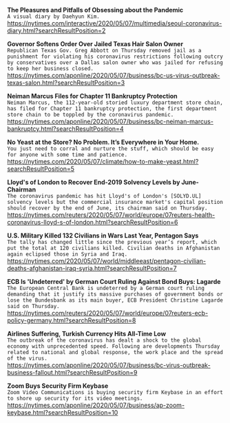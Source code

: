 **The Pleasures and Pitfalls of Obsessing about the Pandemic**\
`A visual diary by Daehyun Kim.`\
https://nytimes.com/interactive/2020/05/07/multimedia/seoul-coronavirus-diary.html?searchResultPosition=2

**Governor Softens Order Over Jailed Texas Hair Salon Owner**\
`Republican Texas Gov. Greg Abbott on Thursday removed jail as a punishment for violating his coronavirus restrictions following outcry by conservatives over a Dallas salon owner who was jailed for refusing to keep her business closed. `\
https://nytimes.com/aponline/2020/05/07/business/bc-us-virus-outbreak-texas-salon.html?searchResultPosition=3

**Neiman Marcus Files for Chapter 11 Bankruptcy Protection**\
`Neiman Marcus, the 112-year-old storied luxury department store chain, has filed for Chapter 11 bankruptcy protection, the first department store chain to be toppled by the coronavirus pandemic. `\
https://nytimes.com/aponline/2020/05/07/business/bc-neiman-marcus-bankruptcy.html?searchResultPosition=4

**No Yeast at the Store? No Problem. It’s Everywhere in Your Home.**\
`You just need to corral and nurture the stuff, which should be easy for anyone with some time and patience.`\
https://nytimes.com/2020/05/07/climate/how-to-make-yeast.html?searchResultPosition=5

**Lloyd's of London to Recover End-2019 Solvency Levels by June-Chairman**\
`The coronavirus pandemic has hit Lloyd's of London's [SOLYD.UL] solvency levels but the commercial insurance market's capital position should recover by the end of June, its chairman said on Thursday.`\
https://nytimes.com/reuters/2020/05/07/world/europe/07reuters-health-coronavirus-lloyd-s-of-london.html?searchResultPosition=6

**U.S. Military Killed 132 Civilians in Wars Last Year, Pentagon Says**\
`The tally has changed little since the previous year’s report, which put the total at 120 civilians killed. Civilian deaths in Afghanistan again eclipsed those in Syria and Iraq.`\
https://nytimes.com/2020/05/07/world/middleeast/pentagon-civilian-deaths-afghanistan-iraq-syria.html?searchResultPosition=7

**ECB Is 'Undeterred' by German Court Ruling Against Bond Buys: Lagarde**\
`The European Central Bank is undeterred by a German court ruling demanding that it justify its massive purchases of government bonds or lose the Bundesbank as its main buyer, ECB President Christine Lagarde said on Thursday.`\
https://nytimes.com/reuters/2020/05/07/world/europe/07reuters-ecb-policy-germany.html?searchResultPosition=8

**Airlines Suffering, Turkish Currency Hits All-Time Low**\
`The outbreak of the coronavirus has dealt a shock to the global economy with unprecedented speed. Following are developments Thursday related to national and global response, the work place and the spread of the virus.`\
https://nytimes.com/aponline/2020/05/07/business/bc-virus-outbreak-business-fallout.html?searchResultPosition=9

**Zoom Buys Security Firm Keybase**\
`Zoom Video Communications is buying security firm Keybase in an effort to shore up security for its video meetings.`\
https://nytimes.com/aponline/2020/05/07/business/ap-zoom-keybase.html?searchResultPosition=10

